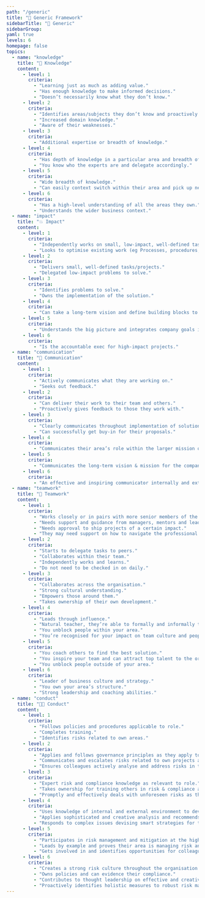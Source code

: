 ```yaml
---
path: "/generic"
title: "📄 Generic Framework"
sidebarTitle: "📄 Generic"
sidebarGroup:
yaml: true
levels: 6
homepage: false
topics:
  - name: "knowledge"
    title: "🧠 Knowledge"
    content:
      - level: 1
        criteria:
          - "Learning just as much as adding value."
          - "Has enough knowledge to make informed decisions."
          - "Doesn’t necessarily know what they don’t know."
      - level: 2
        criteria:
          - "Identifies areas/subjects they don’t know and proactively seeks out knowledge."
          - "Increased domain knowledge."
          - "Aware of their weaknesses."
      - level: 3
        criteria:
          - "Additional expertise or breadth of knowledge."
      - level: 4
        criteria:
          - "Has depth of knowledge in a particular area and breadth of knowledge across their domain."
          - "You know who the experts are and delegate accordingly."
      - level: 5
        criteria:
          - "Wide breadth of knowledge."
          - "Can easily context switch within their area and pick up new concepts."
      - level: 6
        criteria:
          - "Has a high-level understanding of all the areas they own."
          - "Understands the wider business context."
  - name: "impact"
    title: "💥 Impact"
    content:
      - level: 1
        criteria:
          - "Independently works on small, low-impact, well-defined task."
          - "Looks to optimise existing work (eg Processes, procedures, products, etc)."
      - level: 2
        criteria:
          - "Delivers small, well-defined tasks/projects."
          - "Delegated low-impact problems to solve."
      - level: 3
        criteria:
          - "Identifies problems to solve."
          - "Owns the implementation of the solution."
      - level: 4
        criteria:
          - "Can take a long-term vision and define building blocks to get there."
      - level: 5
        criteria:
          - "Understands the big picture and integrates company goals into their area."
      - level: 6
        criteria:
          - "Is the accountable exec for high-impact projects."
  - name: "communication"
    title: "💬 Communication"
    content:
      - level: 1
        criteria:
          - "Actively communicates what they are working on."
          - "Seeks out feedback."
      - level: 2
        criteria:
          - "Can deliver their work to their team and others."
          - "Proactively gives feedback to those they work with."
      - level: 3
        criteria:
          - "Clearly communicates throughout implementation of solutions."
          - "Can successfully get buy-in for their proposals."
      - level: 4
        criteria:
          - "Communicates their area’s role within the larger mission of the company."
      - level: 5
        criteria:
          - "Communicates the long-term vision & mission for the company and their area."
      - level: 6
        criteria:
          - "An effective and inspiring communicator internally and externally."
  - name: "teamwork"
    title: "🤝 Teamwork"
    content:
      - level: 1
        criteria:
          - "Works closely or in pairs with more senior members of the team when facing tasks for the first time."
          - "Needs support and guidance from managers, mentors and leads."
          - "Needs approval to ship projects of a certain impact."
          - "They may need support on how to navigate the professional environment."
      - level: 2
        criteria:
          - "Starts to delegate tasks to peers."
          - "Collaborates within their team."
          - "Independently works and learns."
          - "Do not need to be checked in on daily."
      - level: 3
        criteria:
          - "Collaborates across the organisation."
          - "Strong cultural understanding."
          - "Empowers those around them."
          - "Takes ownership of their own development."
      - level: 4
        criteria:
          - "Leads through influence."
          - "Natural teacher, they’re able to formally and informally teach those around them."
          - "You unblock people within your area."
          - "You’re recognised for your impact on team culture and people want to work with you."
      - level: 5
        criteria:
          - "You coach others to find the best solution."
          - "You inspire your team and can attract top talent to the organisation."
          - "You unblock people outside of your area."
      - level: 6
        criteria:
          - "Leader of business culture and strategy."
          - "You own your area’s structure."
          - "Strong leadership and coaching abilities."
  - name: "conduct"
    title: "👩‍💻 Conduct"
    content:
      - level: 1
        criteria:
          - "Follows policies and procedures applicable to role."
          - "Completes training."
          - "Identifies risks related to own areas."
      - level: 2
        criteria:
          - "Applies and follows governance principles as they apply to role."
          - "Communicates and escalates risks related to own projects and business area."
          - "Ensures colleagues actively analyse and address risks in their area."
      - level: 3
        criteria:
          - "Expert risk and compliance knowledge as relevant to role."
          - "Takes ownership for training others in risk & compliance as relevant to their role."
          - "Promptly and effectively deals with unforeseen risks as they arise."
      - level: 4
        criteria:
          - "Uses knowledge of internal and external environment to develop strategy and internal policy."
          - "Applies sophisticated and creative analysis and recommends remediating action."
          - "Responds to complex issues devising smart strategies for the mitigation of risk."
      - level: 5
        criteria:
          - "Participates in risk management and mitigation at the highest industry level."
          - "Leads by example and proves their area is managing risk and compliance within appetite."
          - "Gets involved in and identifies opportunities for colleagues to participate in advisory, strategic, industry bodies to learn and share best practice in their area of business."
      - level: 6
        criteria:
          - "Creates a strong risk culture throughout the organisation."
          - "Owns policies and can evidence their compliance."
          - "Contributes to thought leadership on effective and creative risk management throughout the industry."
          - "Proactively identifies holistic measures to robust risk management and implements them company-wide."
---
```

